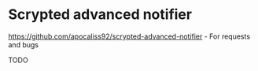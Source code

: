 # Scrypted advanced notifier

https://github.com/apocaliss92/scrypted-advanced-notifier - For requests and bugs

 TODO